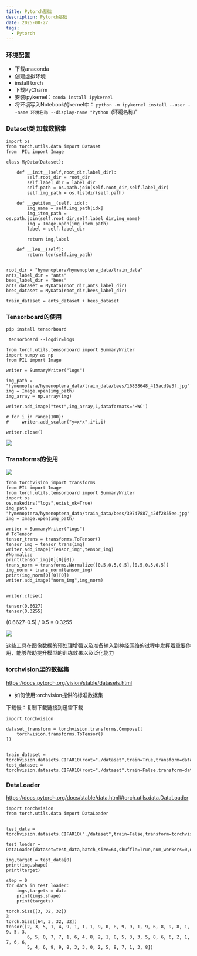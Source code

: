 ```yaml
---
title: Pytorch基础
description: Pytorch基础
date: 2025-08-27
tags:
  - Pytorch
---
```


### 环境配置
* 下载anaconda
* 创建虚拟环境
* install torch
* 下载PyCharm
* 安装ipykernel：`conda install ipykernel`
* 将环境写入Notebook的kernel中：
`python -m ipykernel install --user --name 环境名称 --display-name "Python `(环境名称)"

 
### Dataset类 加载数据集
```
import os
from torch.utils.data import Dataset
from  PIL import Image

class MyData(Dataset):

    def __init__(self,root_dir,label_dir):
        self.root_dir = root_dir
        self.label_dir = label_dir
        self.path = os.path.join(self.root_dir,self.label_dir)
        self.img_path = os.listdir(self.path)

    def __getitem__(self, idx):
        img_name = self.img_path[idx]
        img_item_path = os.path.join(self.root_dir,self.label_dir,img_name)
        img = Image.open(img_item_path)
        label = self.label_dir

        return img,label

    def __len__(self):
        return len(self.img_path)


root_dir = "hymenoptera/hymenoptera_data/train_data"
ants_label_dir = "ants"
bees_label_dir = "bees"
ants_dataset = MyData(root_dir,ants_label_dir)
bees_dataset = MyData(root_dir,bees_label_dir)

train_dataset = ants_dataset + bees_dataset
``` 
### Tensorboard的使用

```
pip install tensorboard
```
```
 tensorboard --logdir=logs
 ```

```
from torch.utils.tensorboard import SummaryWriter
import numpy as np
from PIL import Image

writer = SummaryWriter("logs")

img_path = "hymenoptera/hymenoptera_data/train_data/bees/16838648_415acd9e3f.jpg"
img = Image.open(img_path)
img_array = np.array(img)

writer.add_image("test",img_array,1,dataformats='HWC')

# for i in range(100):
#     writer.add_scalar("y=x*x",i*i,i)

writer.close()
```


<img src="/public/tensorboard.png">


### Transforms的使用

<img src="/public/pytorch_learn1.png">

```
from torchvision import transforms
from PIL import Image
from torch.utils.tensorboard import SummaryWriter
import os
os.makedirs("logs",exist_ok=True)
img_path = "hymenoptera/hymenoptera_data/train_data/bees/39747887_42df2855ee.jpg"
img = Image.open(img_path)

writer = SummaryWriter("logs")
# ToTensor
tensor_trans = transforms.ToTensor()
tensor_img = tensor_trans(img)
writer.add_image("Tensor_img",tensor_img)
#Normalize
print(tensor_img[0][0][0])
trans_norm = transforms.Normalize([0.5,0.5,0.5],[0.5,0.5,0.5])
img_norm = trans_norm(tensor_img)
print(img_norm[0][0][0])
writer.add_image("norm_img",img_norm)


writer.close()
```


```
tensor(0.6627)
tensor(0.3255)
```
(0.6627-0.5) / 0.5 = 0.3255


<img src="/public//pytorch_learn2.png">

这些工具在图像数据的预处理增强以及准备输入到神经网络的过程中发挥着重要作用，能够帮助提升模型的训练效果以及泛化能力


### torchvision里的数据集
https://docs.pytorch.org/vision/stable/datasets.html

* 如何使用torchvision提供的标准数据集

下载慢：复制下载链接到迅雷下载

```
import torchvision

dataset_transform = torchvision.transforms.Compose([
    torchvision.transforms.ToTensor()
])


train_dataset = torchvision.datasets.CIFAR10(root="./dataset",train=True,transform=dataset_transform,download=True)
test_dataset = torchvision.datasets.CIFAR10(root="./dataset",train=False,transform=dataset_transform,download=True)
```

### DataLoader

https://docs.pytorch.org/docs/stable/data.html#torch.utils.data.DataLoader

```
import torchvision
from torch.utils.data import DataLoader


test_data = torchvision.datasets.CIFAR10("./dataset",train=False,transform=torchvision.transforms.ToTensor())

test_loader = DataLoader(dataset=test_data,batch_size=64,shuffle=True,num_workers=0,drop_last=True)

img,target = test_data[0]
print(img.shape)
print(target)

step = 0
for data in test_loader:
    imgs,targets = data
    print(imgs.shape)
    print(targets)
```
```
torch.Size([3, 32, 32])
3
torch.Size([64, 3, 32, 32])
tensor([2, 3, 5, 1, 4, 9, 1, 1, 1, 9, 0, 8, 9, 9, 1, 9, 6, 8, 9, 8, 1, 9, 5, 3,
        6, 5, 0, 7, 7, 1, 6, 4, 8, 2, 1, 8, 5, 3, 3, 5, 8, 6, 6, 2, 1, 7, 6, 6,
        5, 4, 6, 9, 9, 8, 3, 3, 0, 2, 5, 9, 7, 1, 3, 8])

```

